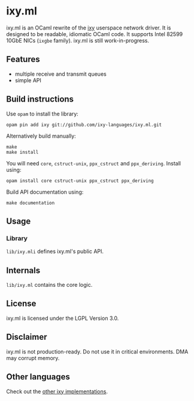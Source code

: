 # ixy.ml

ixy.ml is an OCaml rewrite of the [ixy](https://github.com/emmericp/ixy) userspace network driver.
It is designed to be readable, idiomatic OCaml code.
It supports Intel 82599 10GbE NICs (`ixgbe` family).
ixy.ml is still work-in-progress.

## Features

* multiple receive and transmit queues
* simple API

## Build instructions

Use `opam` to install the library:

```
opam pin add ixy git://github.com/ixy-languages/ixy.ml.git
```

Alternatively build manually:

```
make
make install
```

You will need `core`, `cstruct-unix`, `ppx_cstruct` and `ppx_deriving`. Install using:

```
opam install core cstruct-unix ppx_cstruct ppx_deriving
```

Build API documentation using:

```
make documentation
```

## Usage

### Library

`lib/ixy.mli` defines ixy.ml's public API.

## Internals

`lib/ixy.ml` contains the core logic.

## License

ixy.ml is licensed under the LGPL Version 3.0.

## Disclaimer

ixy.ml is not production-ready.
Do not use it in critical environments.
DMA may corrupt memory.

## Other languages

Check out the [other ixy implementations](https://github.com/ixy-languages).
